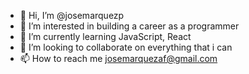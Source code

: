 - 👋 Hi, I’m @josemarquezp
- 👀 I’m interested in building a career as a programmer
- 🌱 I’m currently learning JavaScript, React
- 💞️ I’m looking to collaborate on everything that i can
- 📫 How to reach me josemarquezaf@gmail.com

<!---
josemarquezp/josemarquezp is a ✨ special ✨ repository because its `README.md` (this file) appears on your GitHub profile.
You can click the Preview link to take a look at your changes.
--->
